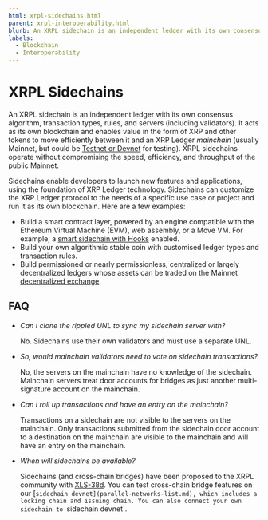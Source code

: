 ```yaml
---
html: xrpl-sidechains.html
parent: xrpl-interoperability.html
blurb: An XRPL sidechain is an independent ledger with its own consensus algorithm, transaction types, and rules.
labels:
  - Blockchain
  - Interoperability
---
```

# XRPL Sidechains

An XRPL sidechain is an independent ledger with its own consensus algorithm, transaction types, rules, and servers (including validators). It acts as its own blockchain and enables value in the form of XRP and other tokens to move efficiently between it and an XRP Ledger _mainchain_ (usually Mainnet, but could be [Testnet or Devnet](https://xrpl.org/parallel-networks.html#parallel-networks) for testing). XRPL sidechains operate without compromising the speed, efficiency, and throughput of the public Mainnet.

Sidechains enable developers to launch new features and applications, using the foundation of XRP Ledger technology. Sidechains can customize the XRP Ledger protocol to the needs of a specific use case or project and run it as its own blockchain. Here are a few examples:

* Build a smart contract layer, powered by an engine compatible with the Ethereum Virtual Machine (EVM), web assembly, or a Move VM. For example, a [smart sidechain with Hooks](https://hooks-testnet.xrpl-labs.com/) enabled.
* Build your own algorithmic stable coin with customised ledger types and transaction rules.
* Build permissioned or nearly permissionless, centralized or largely decentralized ledgers whose assets can be traded on the Mainnet [decentralized exchange](https://xrpl.org/decentralized-exchange.html).


## FAQ

- _Can I clone the rippled UNL to sync my sidechain server with?_

    No. Sidechains use their own validators and must use a separate UNL.

- _So, would mainchain validators need to vote on sidechain transactions?_

    No, the servers on the mainchain have no knowledge of the sidechain. Mainchain servers treat door accounts for bridges as just another multi-signature account on the mainchain.

- _Can I roll up transactions and have an entry on the mainchain?_

    Transactions on a sidechain are not visible to the servers on the mainchain. Only transactions submitted from the sidechain door account to a destination on the mainchain are visible to the mainchain and will have an entry on the mainchain.

- _When will sidechains be available?_

    Sidechains (and cross-chain bridges) have been proposed to the XRPL community with [XLS-38d](https://github.com/XRPLF/XRPL-Standards/discussions/92). You can test cross-chain bridge features on our [`sidechain devnet](parallel-networks-list.md), which includes a locking chain and issuing chain. You can also connect your own sidechain to `sidechain devnet`.
